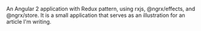 An Angular 2 application with Redux pattern, using rxjs, @ngrx/effects, and @ngrx/store. It is a small application that serves as an illustration for an article I'm writing.
